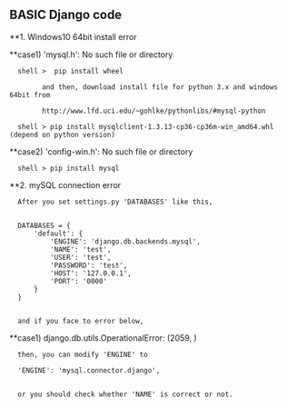 ## BASIC Django code


**1.  Windows10 64bit install error 


   **case1) 'mysql.h': No such file or directory

      shell >  pip install wheel

            and then, download install file for python 3.x and windows 64bit from
      
            http://www.lfd.uci.edu/~gohlke/pythonlibs/#mysql-python
      
      shell > pip install mysqlclient-1.3.13-cp36-cp36m-win_amd64.whl (depend on python version)

   **case2) 'config-win.h': No such file or directory

      shell > pip install mysql




**2. mySQL connection error


      After you set settings.py 'DATABASES' like this,
      

      DATABASES = {
          'default': {
              'ENGINE': 'django.db.backends.mysql',
              'NAME': 'test',
              'USER': 'test',
              'PASSWORD': 'test',
              'HOST': '127.0.0.1',
              'PORT': '0000'
          }
      }


      and if you face to error below,
      


   **case1) django.db.utils.OperationalError: (2059, <NULL>)
      

      then, you can modify 'ENGINE' to 

      'ENGINE': 'mysql.connector.django',


      or you should check whether 'NAME' is correct or not.
